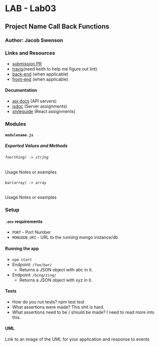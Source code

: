 # LAB - Lab03

## Project Name Call Back Functions

### Author: Jacob Swenson

### Links and Resources
* [submission PR](https://github.com/DeltaVSwenson/401-lab03/pull/1)
* [travis](https://travis-ci.com/DeltaVSwenson/401-lab03/builds/128258753)(need keith to help me figure out lint)
* [back-end](http://xyz.com) (when applicable)
* [front-end](http://xyz.com) (when applicable)

#### Documentation
* [api docs](http://xyz.com) (API servers)
* [jsdoc](http://xyz.com) (Server assignments)
* [styleguide](http://xyz.com) (React assignments)

### Modules
#### `modulename.js`
##### Exported Values and Methods

###### `foo(thing) -> string`
Usage Notes or examples

###### `bar(array) -> array`
Usage Notes or examples

### Setup
#### `.env` requirements
* `PORT` - Port Number
* `MONGODB_URI` - URL to the running mongo instance/db

#### Running the app
* `npm start`
* Endpoint: `/foo/bar/`
  * Returns a JSON object with abc in it.
* Endpoint: `/bing/zing/`
  * Returns a JSON object with xyz in it.
  
#### Tests
* How do you run tests?
npm test test
* What assertions were made?
This shit is hard.
* What assertions need to be / should be made?
I need to read more into this.
#### UML
Link to an image of the UML for your application and response to events
